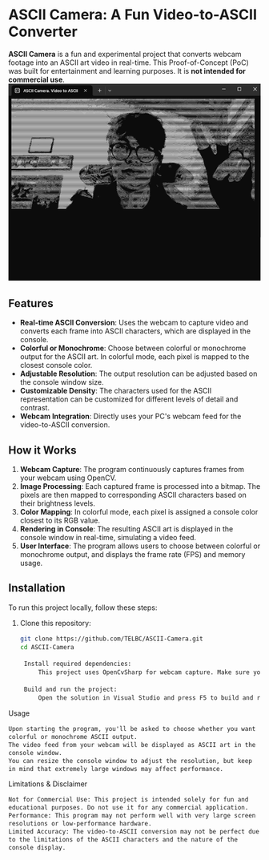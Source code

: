 ﻿# ASCII Camera: A Fun Video-to-ASCII Converter

**ASCII Camera** is a fun and experimental project that converts webcam footage into an ASCII art video in real-time. This Proof-of-Concept (PoC) was built for entertainment and learning purposes. It is **not intended for commercial use**.
![IMG2ASCII_Logo.png](IMG2ASCII_Logo.png)

## Features

- **Real-time ASCII Conversion**: Uses the webcam to capture video and converts each frame into ASCII characters, which are displayed in the console.
- **Colorful or Monochrome**: Choose between colorful or monochrome output for the ASCII art. In colorful mode, each pixel is mapped to the closest console color.
- **Adjustable Resolution**: The output resolution can be adjusted based on the console window size.
- **Customizable Density**: The characters used for the ASCII representation can be customized for different levels of detail and contrast.
- **Webcam Integration**: Directly uses your PC's webcam feed for the video-to-ASCII conversion.

## How it Works

1. **Webcam Capture**: The program continuously captures frames from your webcam using OpenCV.
2. **Image Processing**: Each captured frame is processed into a bitmap. The pixels are then mapped to corresponding ASCII characters based on their brightness levels.
3. **Color Mapping**: In colorful mode, each pixel is assigned a console color closest to its RGB value.
4. **Rendering in Console**: The resulting ASCII art is displayed in the console window in real-time, simulating a video feed.
5. **User Interface**: The program allows users to choose between colorful or monochrome output, and displays the frame rate (FPS) and memory usage.

## Installation

To run this project locally, follow these steps:

1. Clone this repository:
   ```bash
   git clone https://github.com/TELBC/ASCII-Camera.git
   cd ASCII-Camera

    Install required dependencies:
        This project uses OpenCvSharp for webcam capture. Make sure you have the necessary dependencies installed for OpenCvSharp.

    Build and run the project:
        Open the solution in Visual Studio and press F5 to build and run the project.

Usage

    Upon starting the program, you'll be asked to choose whether you want colorful or monochrome ASCII output.
    The video feed from your webcam will be displayed as ASCII art in the console window.
    You can resize the console window to adjust the resolution, but keep in mind that extremely large windows may affect performance.

Limitations & Disclaimer

    Not for Commercial Use: This project is intended solely for fun and educational purposes. Do not use it for any commercial application.
    Performance: This program may not perform well with very large screen resolutions or low-performance hardware.
    Limited Accuracy: The video-to-ASCII conversion may not be perfect due to the limitations of the ASCII characters and the nature of the console display.
